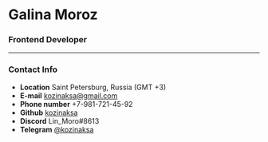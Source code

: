 # Galina Moroz #
### Frontend Developer ###

---

### Contact Info ###
* __Location__ Saint Petersburg, Russia (GMT +3)
* __E-mail__ <kozinaksa@gmail.com>
* __Phone number__ +7-981-721-45-92 
* __Github__ [kozinaksa](https://github.com/kozinaksa)
* __Discord__ Lin_Moro#8613
* __Telegram__ [@kozinaksa](https://t.me/kozinaksa)
